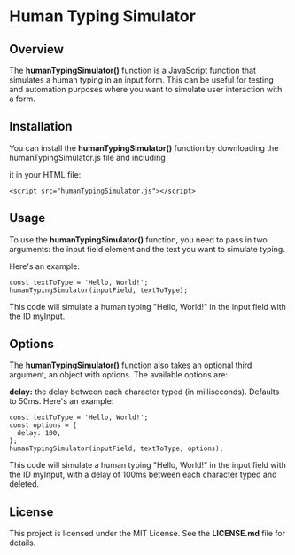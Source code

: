 # Human Typing Simulator
## Overview
The <b>humanTypingSimulator()</b> function is a JavaScript function that simulates a human typing in an input form. This can be useful for testing and automation purposes where you want to simulate user interaction with a form.

## Installation

You can install the <b>humanTypingSimulator()</b> function by downloading the humanTypingSimulator.js file and including 

it in your HTML file:


``` <script src="humanTypingSimulator.js"></script> ```

## Usage

To use the <b>humanTypingSimulator()</b> function, you need to pass in two arguments: the input field element and the text you want to simulate typing.


Here's an example:
``` const inputField = document.getElementById('myInput');
const textToType = 'Hello, World!';
humanTypingSimulator(inputField, textToType);
```

This code will simulate a human typing "Hello, World!" in the input field with the ID myInput.

## Options
The <b>humanTypingSimulator()</b> function also takes an optional third argument, an object with options. The available options are:

<b>delay:</b> the delay between each character typed (in milliseconds). Defaults to 50ms.
Here's an example:
``` const inputField = document.getElementById('myInput');
const textToType = 'Hello, World!';
const options = {
  delay: 100,
};
humanTypingSimulator(inputField, textToType, options);
```

This code will simulate a human typing "Hello, World!" in the input field with the ID myInput, with a delay of 100ms between each character typed and deleted.

## License
This project is licensed under the MIT License. See the <b>LICENSE.md</b> file for details.